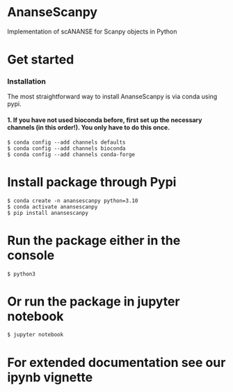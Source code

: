 # AnanseScanpy
Implementation of scANANSE for Scanpy objects in Python

# Get started

### Installation

The most straightforward way to install AnanseScanpy is via conda using pypi.

#### 1. If you have not used bioconda before, first set up the necessary channels (in this order!). You only have to do this once.

```
$ conda config --add channels defaults
$ conda config --add channels bioconda
$ conda config --add channels conda-forge
```

# Install package through Pypi
```
$ conda create -n anansescanpy python=3.10
$ conda activate anansescanpy
$ pip install anansescanpy
```

# Run the package either in the console
```
$ python3
```

# Or run the package in jupyter notebook
```
$ jupyter notebook
```

# For extended documentation see our ipynb vignette
